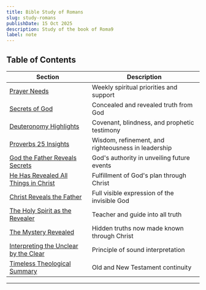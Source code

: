 ```yaml
---
title: Bible Study of Romans 
slug: study-romans
publishDate: 15 Oct 2025
description: Study of the book of Roma9
label: note
---
```


## Table of Contents

| Section                              | Description                                               |
|--------------------------------------|-----------------------------------------------------------|
| [Prayer Needs](#prayer-needs)        | Weekly spiritual priorities and support                   |
| [Secrets of God](#secrets-of-god)    | Concealed and revealed truth from God                     |
| [Deuteronomy Highlights](#deuteronomy-highlights) | Covenant, blindness, and prophetic testimony             |
| [Proverbs 25 Insights](#proverbs-25-insights)     | Wisdom, refinement, and righteousness in leadership       |
| [God the Father Reveals Secrets](#god-the-father-reveals-secrets) | God's authority in unveiling future events        |
| [He Has Revealed All Things in Christ](#he-has-revealed-all-things-in-christ) | Fulfillment of God's plan through Christ         |
| [Christ Reveals the Father](#christ-reveals-the-father) | Full visible expression of the invisible God              |
| [The Holy Spirit as the Revealer](#the-holy-spirit-as-the-revealer) | Teacher and guide into all truth                          |
| [The Mystery Revealed](#the-mystery-revealed)     | Hidden truths now made known through Christ               |
| [Interpreting the Unclear by the Clear](#interpreting-the-unclear-by-the-clear) | Principle of sound interpretation                         |
| [Timeless Theological Summary](#timeless-theological-summary) | Old and New Testament continuity                         |

---
